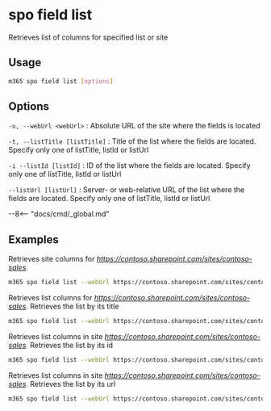 # spo field list

Retrieves list of columns for specified list or site

## Usage

```sh
m365 spo field list [options]
```

## Options

`-u, --webUrl <webUrl>`
: Absolute URL of the site where the fields is located

`-t, --listTitle [listTitle]`
: Title of the list where the fields are located. Specify only one of listTitle, listId or listUrl

`-i --listId [listId]`
: ID of the list where the fields are located. Specify only one of listTitle, listId or listUrl

`--listUrl [listUrl]`
: Server- or web-relative URL of the list where the fields are located. Specify only one of listTitle, listId or listUrl

--8<-- "docs/cmd/_global.md"

## Examples

Retrieves site columns for _https://contoso.sharepoint.com/sites/contoso-sales_.

```sh
m365 spo field list --webUrl https://contoso.sharepoint.com/sites/contoso-sales
```

Retrieves list columns for _https://contoso.sharepoint.com/sites/contoso-sales_. Retrieves the list by its title

```sh
m365 spo field list --webUrl https://contoso.sharepoint.com/sites/contoso-sales --listTitle Events
```

Retrieves list columns in site _https://contoso.sharepoint.com/sites/contoso-sales_. Retrieves the list by its id

```sh
m365 spo field list --webUrl https://contoso.sharepoint.com/sites/contoso-sales --listId '202b8199-b9de-43fd-9737-7f213f51c991'
```

Retrieves list columns in site _https://contoso.sharepoint.com/sites/contoso-sales_. Retrieves the list by its url

```sh
m365 spo field list --webUrl https://contoso.sharepoint.com/sites/contoso-sales --listUrl '/sites/contoso-sales/lists/Events'
```